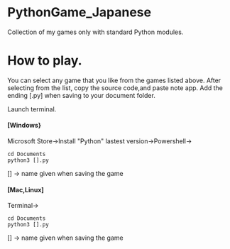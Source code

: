 # PythonGame_Japanese
Collection of my games only with standard Python modules.
# How to play.
You can select any game that you like from the games listed above.
After selecting from the list, copy the source code,and paste note app.
Add the ending [.py] when saving to your document folder.

Launch terminal.
#### [Windows}
Microsoft Store→Install "Python" lastest version→Powershell→
```
cd Documents
python3 [].py
```
[] → name given when saving the game
#### [Mac,Linux]
Terminal→
```
cd Documents
python3 [].py
```
[] → name given when saving the game

